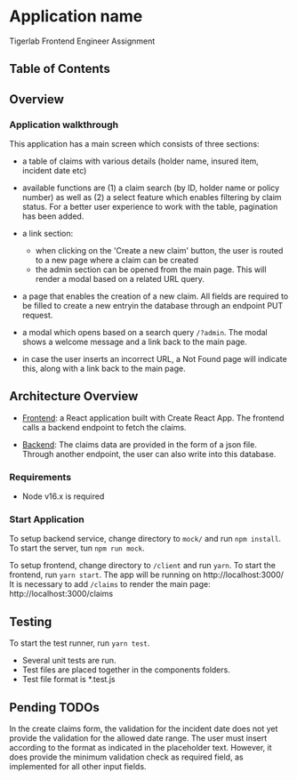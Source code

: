 # Application name

Tigerlab Frontend Engineer Assignment

## Table of Contents

## Overview

### Application walkthrough

This application has a main screen which consists of three sections:

- a table of claims with various details (holder name, insured item, incident date etc)
- available functions are (1) a claim search (by ID, holder name or policy number) as well as (2) a select feature which enables filtering by claim status. For a better user experience to work with the table, pagination has been added.
- a link section:

  - when clicking on the 'Create a new claim' button, the user is routed to a new page where a claim can be created
  - the admin section can be opened from the main page. This will render a modal based on a related URL query.

- a page that enables the creation of a new claim. All fields are required to be filled to create a new entryin the database through an endpoint PUT request.

- a modal which opens based on a search query `/?admin`. The modal shows a welcome message and a link back to the main page.

- in case the user inserts an incorrect URL, a Not Found page will indicate this, along with a link back to the main page.

## Architecture Overview

- [Frontend](/client): a React application built with Create React App.
  The frontend calls a backend endpoint to fetch the claims.

- [Backend](/mock): The claims data are provided in the form of a json file. Through another endpoint, the user can also write into this database.

### Requirements

- Node v16.x is required

### Start Application

To setup backend service, change directory to `mock/` and run `npm install`.
To start the server, tun `npm run mock`.

To setup frontend, change directory to `/client` and run `yarn`.
To start the frontend, run `yarn start`.
The app will be running on http://localhost:3000/
It is necessary to add `/claims` to render the main page: http://localhost:3000/claims

## Testing

To start the test runner, run `yarn test`.

- Several unit tests are run.
- Test files are placed together in the components folders.
- Test file format is \*.test.js

## Pending TODOs

In the create claims form, the validation for the incident date does not yet provide the validation for the allowed date range. The user must insert according to the format as indicated in the placeholder text.
However, it does provide the minimum validation check as required field, as implemented for all other input fields.
